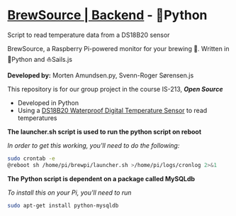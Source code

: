 # [BrewSource | Backend](http://brewsource.no) - :snake:Python
Script to read temperature data from a DS18B20 sensor

BrewSource, a Raspberry Pi-powered monitor for your brewing :beers:. Written in :snake:Python and :sailboat:Sails.js

**Developed by:** Morten Amundsen.py, Svenn-Roger Sørensen.js

This repository is for our group project in the course IS-213, **_Open Source_**

- Developed in Python
- Using a [DS18B20 Waterproof Digital Temperature Sensor](https://www.adafruit.com/product/381) to read temperatures

**The launcher.sh script is used to run the python script on reboot**

_In order to get this working, you'll need to do the following:_
```sh
sudo crontab -e
@reboot sh /home/pi/brewpi/launcher.sh >/home/pi/logs/cronlog 2>&1
```

**The Python script is dependent on a package called MySQLdb**

_To install this on your Pi, you'll need to run_
```sh
sudo apt-get install python-mysqldb
```
